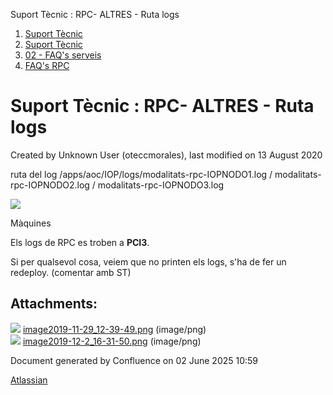 Suport Tècnic : RPC- ALTRES - Ruta logs  

1.  [Suport Tècnic](index.html)
2.  [Suport Tècnic](13893782.html)
3.  [02 - FAQ's serveis](26313393.html)
4.  [FAQ's RPC](28705609.html)

Suport Tècnic : RPC- ALTRES - Ruta logs
=======================================

Created by Unknown User (oteccmorales), last modified on 13 August 2020

ruta del log /apps/aoc/IOP/logs/modalitats-rpc-IOPNODO1.log / modalitats-rpc-IOPNODO2.log / modalitats-rpc-IOPNODO3.log

![](attachments/30868082/30868230.png)

Màquines

Els logs de RPC es troben a **PCI3**.

  

Si per qualsevol cosa, veiem que no printen els logs, s'ha de fer un redeploy. (comentar amb ST)

Attachments:
------------

![](images/icons/bullet_blue.gif) [image2019-11-29\_12-39-49.png](attachments/30868082/30868083.png) (image/png)  
![](images/icons/bullet_blue.gif) [image2019-12-2\_16-31-50.png](attachments/30868082/30868230.png) (image/png)  

Document generated by Confluence on 02 June 2025 10:59

[Atlassian](http://www.atlassian.com/)